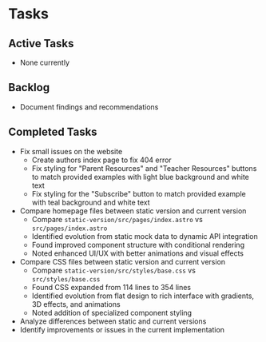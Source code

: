 # Tasks

## Active Tasks
- None currently

## Backlog
- Document findings and recommendations

## Completed Tasks
- Fix small issues on the website
  - Create authors index page to fix 404 error
  - Fix styling for "Parent Resources" and "Teacher Resources" buttons to match provided examples with light blue background and white text
  - Fix styling for the "Subscribe" button to match provided example with teal background and white text
- Compare homepage files between static version and current version
  - Compare `static-version/src/pages/index.astro` vs `src/pages/index.astro`
  - Identified evolution from static mock data to dynamic API integration
  - Found improved component structure with conditional rendering
  - Noted enhanced UI/UX with better animations and visual effects
- Compare CSS files between static version and current version
  - Compare `static-version/src/styles/base.css` vs `src/styles/base.css`
  - Found CSS expanded from 114 lines to 354 lines
  - Identified evolution from flat design to rich interface with gradients, 3D effects, and animations
  - Noted addition of specialized component styling
- Analyze differences between static and current versions
- Identify improvements or issues in the current implementation